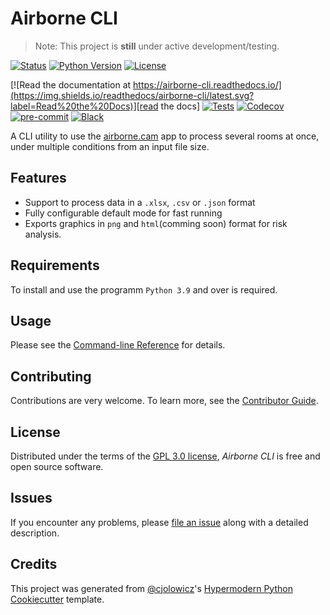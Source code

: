 # Airborne CLI

> Note: This project is **still** under active development/testing.

[![Status](https://img.shields.io/pypi/status/airborne-cli.svg)][status]
[![Python Version](https://img.shields.io/pypi/pyversions/airborne-cli)][python version]
[![License](https://img.shields.io/pypi/l/airborne-cli)][license]

[![Read the documentation at https://airborne-cli.readthedocs.io/](https://img.shields.io/readthedocs/airborne-cli/latest.svg?label=Read%20the%20Docs)][read the docs]
[![Tests](https://github.com/drearondov/airborne-cli/workflows/Tests/badge.svg)][tests]
[![Codecov](https://codecov.io/gh/drearondov/airborne-cli/branch/main/graph/badge.svg)][codecov]
[![pre-commit](https://img.shields.io/badge/pre--commit-enabled-brightgreen?logo=pre-commit&logoColor=white)][pre-commit]
[![Black](https://img.shields.io/badge/code%20style-black-000000.svg)][black]

[status]: https://pypi.org/project/airborne-cli/
[python version]: https://pypi.org/project/airborne-cli
[read the docs]: https://airborne-cli.readthedocs.io/
[tests]: https://github.com/drearondov/airborne-cli/actions?workflow=Tests
[codecov]: https://app.codecov.io/gh/drearondov/airborne-cli
[pre-commit]: https://github.com/pre-commit/pre-commit
[black]: https://github.com/psf/black

A CLI utility to use the [airborne.cam](https://airborne.cam) app to process several rooms at once, under multiple conditions from an input file size.

## Features

- Support to process data in a `.xlsx`, `.csv` or `.json` format
- Fully configurable default mode for fast running
- Exports graphics in `png` and `html`(comming soon) format for risk analysis.

## Requirements

To install and use the programm `Python 3.9` and over is required.

<!-- ## Installation

> Note: This package is still under development, and as such it has not been published to [PyPI]. Also, because of the nature of the package I haven't decided if it'll ever be.

### Package instalation

If you still would like to use this tools, you can get the latest version of _Airborne CLI_ following this steps.

```bash
repo='https://github.com/drearondov/airborne-cli)'

# Find the latest release.
latest=$(git ls-remote --tags --refs $repo | # Fetch remote tags.
                 sort -t '/' -k 3 -V |       # Sort them by version.
                 tail -n 1 |                 # Take the latest one.
                 awk -F / '{print $3}')      # Return only the tag.

# Craft the URL for the release asset.
version=$(echo $latest | tr -d 'v')  # Remove the leading v.
wheel="airborne-cli-${version}-py3-none-any.whl"
release="${repo}/releases/download/${latest}/${wheel}"

# Install the release.
pip install $release
```

### Building from source

To build the package straight from source, there are two requirements.

1. Python 3.9 and higher
2. Poetry package manager

With that, you can clone or download the repo into you machine, and use _Poetry_ to install.

```bash
git clone https://github.com/drearondov/airborne-cli.git
cd airborne-cli
poetry install
``` -->

## Usage

Please see the [Command-line Reference] for details.

## Contributing

Contributions are very welcome.
To learn more, see the [Contributor Guide].

## License

Distributed under the terms of the [GPL 3.0 license][license],
_Airborne CLI_ is free and open source software.

## Issues

If you encounter any problems,
please [file an issue] along with a detailed description.

## Credits

This project was generated from [@cjolowicz]'s [Hypermodern Python Cookiecutter] template.

[@cjolowicz]: https://github.com/cjolowicz
[hypermodern python cookiecutter]: https://github.com/cjolowicz/cookiecutter-hypermodern-python
[file an issue]: https://github.com/drearondov/airborne-cli/issues
[pip]: https://pip.pypa.io/
[PyPI]: https://pypi.org

<!-- github-only -->

[license]: https://github.com/drearondov/airborne-cli/blob/main/LICENSE
[contributor guide]: https://github.com/drearondov/airborne-cli/blob/main/CONTRIBUTING.md
[command-line reference]: https://airborne-cli.readthedocs.io/en/latest/usage.html
